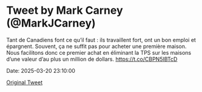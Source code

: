 # Tweet by Mark Carney (@MarkJCarney)

Tant de Canadiens font ce qu’il faut : ils travaillent fort, ont un bon emploi et épargnent. Souvent, ça ne suffit pas pour acheter une première maison.
 
Nous facilitons donc ce premier achat en éliminant la TPS sur les maisons d’une valeur d’au plus un million de dollars. https://t.co/CBPN5IBTcD

Date: 2025-03-20 23:10:00

[Original Tweet](https://x.com/MarkJCarney/status/1902860203470536881)

